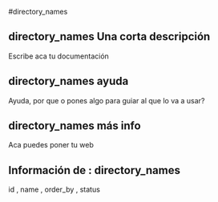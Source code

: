 #directory_names
## directory_names Una corta descripción
Escribe aca tu documentación

## directory_names ayuda
Ayuda, por que o pones algo para guiar al que lo va a usar?

## directory_names más info
Aca puedes poner tu web

## Información de : directory_names 
id , 
  name , 
  order_by , 
  status 
  